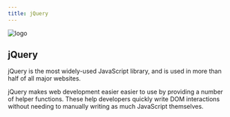 ```yaml
---
title: jQuery
---
```

![logo](https://upload.wikimedia.org/wikipedia/en/thumb/9/9e/JQuery_logo.svg/250px-JQuery_logo.svg.png "jQuery logo")
## jQuery

jQuery is the most widely-used JavaScript library, and is used in more than half of all major websites. 

jQuery makes web development easier easier to use by providing a number of helper functions. These help developers quickly write DOM interactions without needing to manually writing as much JavaScript themselves.
